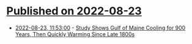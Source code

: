 # [Published on 2022-08-23](index.md)

* [2022-08-23, 11:53:00](https://soylentnews.org/article.pl?sid=22/08/22/0411213&from=rss) - [Study Shows Gulf of Maine Cooling for 900 Years, Then Quickly Warming Since Late 1800s](https://soylentnews.org/article.pl?sid=22/08/22/0411213&from=rss)
